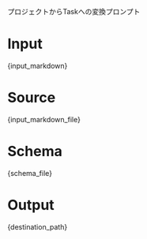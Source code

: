 プロジェクトからTaskへの変換プロンプト

# Input

{input_markdown}

# Source

{input_markdown_file}

# Schema

{schema_file}

# Output

{destination_path}
